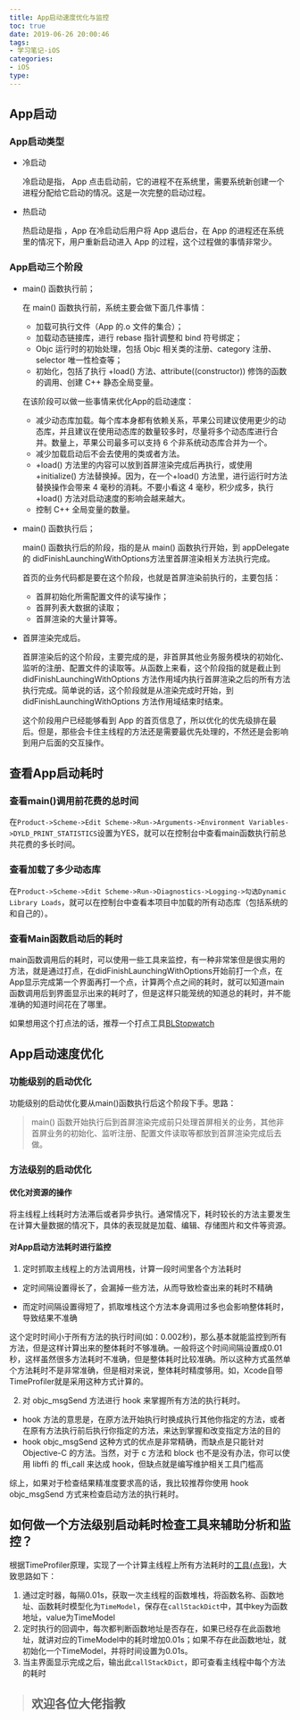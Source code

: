 ```yaml
---
title: App启动速度优化与监控
toc: true
date: 2019-06-26 20:00:46
tags:
- 学习笔记-iOS
categories:
- iOS
type:
---
```




## App启动

### App启动类型

* 冷启动

  冷启动是指， App 点击启动前，它的进程不在系统里，需要系统新创建一个进程分配给它启动的情况。这是一次完整的启动过程。
  
* 热启动

  热启动是指 ，App 在冷启动后用户将 App 退后台，在 App 的进程还在系统里的情况下，用户重新启动进入 App 的过程，这个过程做的事情非常少。

### App启动三个阶段

* main() 函数执行前；

  在 main() 函数执行前，系统主要会做下面几件事情：

  * 加载可执行文件（App 的.o 文件的集合）；
  * 加载动态链接库，进行 rebase 指针调整和 bind 符号绑定；
  * Objc 运行时的初始处理，包括 Objc 相关类的注册、category 注册、selector 唯一性检查等；
  * 初始化，包括了执行 +load() 方法、attribute((constructor)) 修饰的函数的调用、创建 C++ 静态全局变量。
  
  在该阶段可以做一些事情来优化App的启动速度：
  
  * 减少动态库加载。每个库本身都有依赖关系，苹果公司建议使用更少的动态库，并且建议在使用动态库的数量较多时，尽量将多个动态库进行合并。数量上，苹果公司最多可以支持 6 个非系统动态库合并为一个。
  * 减少加载启动后不会去使用的类或者方法。
  * +load() 方法里的内容可以放到首屏渲染完成后再执行，或使用 +initialize() 方法替换掉。因为，在一个+load() 方法里，进行运行时方法替换操作会带来 4 毫秒的消耗。不要小看这 4 毫秒，积少成多，执行 +load() 方法对启动速度的影响会越来越大。
  * 控制 C++ 全局变量的数量。
  
* main() 函数执行后；

  main() 函数执行后的阶段，指的是从 main() 函数执行开始，到 appDelegate 的 didFinishLaunchingWithOptions方法里首屏渲染相关方法执行完成。

  首页的业务代码都是要在这个阶段，也就是首屏渲染前执行的，主要包括：

  * 首屏初始化所需配置文件的读写操作；
  * 首屏列表大数据的读取；
  * 首屏渲染的大量计算等。

* 首屏渲染完成后。

  首屏渲染后的这个阶段，主要完成的是，非首屏其他业务服务模块的初始化、监听的注册、配置文件的读取等。从函数上来看，这个阶段指的就是截止到 didFinishLaunchingWithOptions 方法作用域内执行首屏渲染之后的所有方法执行完成。简单说的话，这个阶段就是从渲染完成时开始，到 didFinishLaunchingWithOptions 方法作用域结束时结束。

  这个阶段用户已经能够看到 App 的首页信息了，所以优化的优先级排在最后。但是，那些会卡住主线程的方法还是需要最优先处理的，不然还是会影响到用户后面的交互操作。

## 查看App启动耗时

### 查看main()调用前花费的总时间

在`Product->Scheme->Edit Scheme->Run->Arguments->Environment Variables->DYLD_PRINT_STATISTICS`设置为YES，就可以在控制台中查看main函数执行前总共花费的多长时间。

### 查看加载了多少动态库

在`Product->Scheme->Edit Scheme->Run->Diagnostics->Logging->勾选Dynamic Library Loads`，就可以在控制台中查看本项目中加载的所有动态库（包括系统的和自己的）。

### 查看Main函数启动后的耗时

main函数调用后的耗时，可以使用一些工具来监控，有一种非常笨但是很实用的方法，就是通过打点，在didFinishLaunchingWithOptions开始前打一个点，在App显示完成第一个界面再打一个点，计算两个点之间的耗时，就可以知道main函数调用后到界面显示出来的耗时了，但是这样只能笼统的知道总的耗时，并不能准确的知道时间花在了哪里。

如果想用这个打点法的话，推荐一个打点工具[BLStopwatch](https://links.jianshu.com/go?to=%5Bhttps%3A%2F%2Fgithub.com%2Fbeiliao-mobile%2FBLStopwatch%5D(https%3A%2F%2Fgithub.com%2Fbeiliao-mobile%2FBLStopwatch))

## App启动速度优化

### 功能级别的启动优化

功能级别的启动优化要从main()函数执行后这个阶段下手。思路：

> main() 函数开始执行后到首屏渲染完成前只处理首屏相关的业务，其他非首屏业务的初始化、监听注册、配置文件读取等都放到首屏渲染完成后去做。

### 方法级别的启动优化  

#### 优化对资源的操作

将主线程上线耗时方法滞后或者异步执行。通常情况下，耗时较长的方法主要发生在计算大量数据的情况下，具体的表现就是加载、编辑、存储图片和文件等资源。

#### 对App启动方法耗时进行监控

1. 定时抓取主线程上的方法调用栈，计算一段时间里各个方法耗时

  * 定时间隔设置得长了，会漏掉一些方法，从而导致检查出来的耗时不精确

  * 而定时间隔设置得短了，抓取堆栈这个方法本身调用过多也会影响整体耗时，导致结果不准确

  这个定时时间小于所有方法的执行时间(如：0.002秒)，那么基本就能监控到所有方法，但是这样计算出来的整体耗时不够准确。一般将这个时间间隔设置成0.01秒，这样虽然很多方法耗时不准确，但是整体耗时比较准确。所以这种方式虽然单个方法耗时不是非常准确，但是相对来说，整体耗时精度够用。如，Xcode自带TimeProfiler就是采用这种方式计算的。

2. 对 objc_msgSend 方法进行 hook 来掌握所有方法的执行耗时。

  * hook 方法的意思是，在原方法开始执行时换成执行其他你指定的方法，或者在原有方法执行前后执行你指定的方法，来达到掌握和改变指定方法的目的
  * hook objc_msgSend 这种方式的优点是非常精确，而缺点是只能针对 Objective-C 的方法。当然，对于 c 方法和 block 也不是没有办法，你可以使用 libffi 的 ffi_call 来达成 hook，但缺点就是编写维护相关工具门槛高

  综上，如果对于检查结果精准度要求高的话，我比较推荐你使用 hook objc_msgSend 方式来检查启动方法的执行耗时。

## 如何做一个方法级别启动耗时检查工具来辅助分析和监控？

根据TimeProfiler原理，实现了一个计算主线程上所有方法耗时的[工具(点我)](https://github.com/xujiebing/DBMonitorTime)，大致思路如下：

1. 通过定时器，每隔0.01s，获取一次主线程的函数堆栈，将函数名称、函数地址、函数耗时模型化为`TimeModel`，保存在`callStackDict`中，其中key为函数地址，value为TimeModel
2. 定时执行的回调中，每次都判断函数地址是否存在，如果已经存在此函数地址，就讲对应的TimeModel中的耗时增加0.01s；如果不存在此函数地址，就初始化一个TimeModel，并将时间设置为0.01s。
3. 当主界面显示完成之后，输出此`callStackDict`，即可查看主线程中每个方法的耗时



> ## 欢迎各位大佬指教